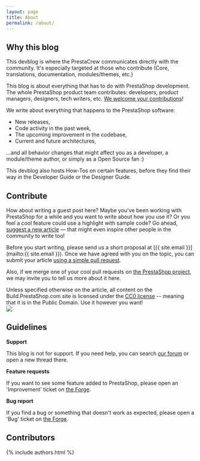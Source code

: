 ```yaml
---
layout: page
title: About
permalink: /about/
---
```


## Why this blog

This devblog is where the PrestaCrew communicates directly with the community. It's especially targeted at those who contribute (Core, translations, documentation, modules/themes, etc.)

This blog is about everything that has to do with PrestaShop development. The whole PrestaShop product team contributes: developers, product managers, designers, tech writers, etc. [We welcome your contributions](#contribute)!

We write about everything that happens to the PrestaShop software:

* New releases,
* Code activity in the past week,
* The upcoming improvement in the codebase, 
* Current and future architectures, 

...and all behavior changes that might affect you as a developer, a module/theme author, or simply as a Open Source fan :)

This devblog also hosts How-Tos on certain features, before they find their way in the Developer Guide or the Designer Guide.

## Contribute

How about writing a guest post here? Maybe you've been working with PrestaShop for a while and you want to write about how you use it? Or you feel a cool feature could use a highlight with sample code? Go ahead, [suggest a new article](http://build.prestashop.com/howtos/misc/how-to-write-on-this-blog/) — that might even inspire other people in the community to write too!

Before you start writing, please send us a short proposal at [{{ site.email }}](mailto:{{ site.email }}). Once we have agreed with you on the topic, you can submit your article [using a simple pull request](https://github.com/PrestaShop/prestashop.github.io).

Also, if we merge one of your cool pull requests on [the PrestaShop project](http://gihub.com/PrestaShop/PrestaShop), we may invite you to tell us more about it here.

<div class="alert alert-info" role="alert">
Unless specified otherwise on the article, all content on the Build.PrestaShop.com site is licensed under the <a href="https://creativecommons.org/publicdomain/zero/1.0/">CC0 license</a> -- meaning that it is in the Public Domain. Use it however you want!

<img src="/assets/images/2015/06/cc-zero.png" style="margin-right:auto;margin-left:auto;display:block;" />
</div>

## Guidelines

**Support**

This blog is not for support. If you need help, you can search [our forum](http://www.prestashop.com/forums) or open a new thread there.

**Feature requests**

If you want to see some feature added to PrestaShop, please open an 'Improvement' ticket on [the Forge](http://forge.prestashop.com).

**Bug report**

If you find a bug or something that doesn't work as expected, please open a 'Bug' ticket on [the Forge](http://forge.prestashop.com).


## Contributors

{% include authors.html %}
